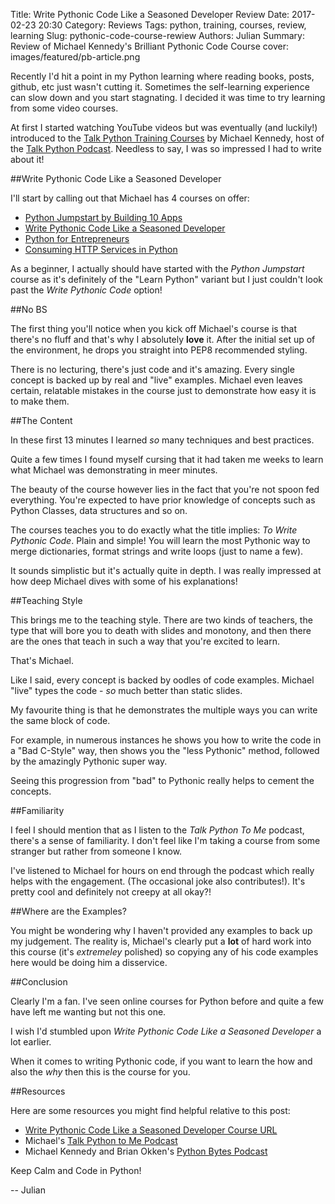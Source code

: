 Title: Write Pythonic Code Like a Seasoned Developer Review
Date: 2017-02-23 20:30
Category: Reviews
Tags: python, training, courses, review, learning
Slug: pythonic-code-course-rewiew
Authors: Julian
Summary: Review of Michael Kennedy's Brilliant Pythonic Code Course
cover: images/featured/pb-article.png

Recently I'd hit a point in my Python learning where reading books, posts, github, etc  just wasn't cutting it. Sometimes the self-learning experience can slow down and you start stagnating. I decided it was time to try learning from some video courses.

At first I started watching YouTube videos but was eventually (and luckily!) introduced to the [Talk Python Training Courses](https://training.talkpython.fm) by Michael Kennedy, host of the [Talk Python Podcast](https://talkpython.fm). Needless to say, I was so impressed I had to write about it!


##Write Pythonic Code Like a Seasoned Developer

I'll start by calling out that Michael has 4 courses on offer:

- [Python Jumpstart by Building 10 Apps](https://training.talkpython.fm/courses/explore_python_jumpstart/python-language-jumpstart-building-10-apps)
- [Write Pythonic Code Like a Seasoned Developer](https://training.talkpython.fm/courses/explore_pythonic_code/write-pythonic-code-like-a-seasoned-developer)
- [Python for Entrepreneurs](https://training.talkpython.fm/courses/explore_entrepreneurs/python-for-entrepreneurs-build-and-launch-your-online-business)
- [Consuming HTTP Services in Python](https://training.talkpython.fm/courses/explore_http_reset_client_course/consuming-http-and-soap-services-in-python-with-json-xml-and-screen-scraping)

As a beginner, I actually should have started with the *Python Jumpstart* course as it's definitely of the "Learn Python" variant but I just couldn't look past the *Write Pythonic Code* option!


##No BS

The first thing you'll notice when you kick off Michael's course is that there's no fluff and that's why I absolutely **love** it. After the initial set up of the environment, he drops you straight into PEP8 recommended styling.

There is no lecturing, there's just code and it's amazing. Every single concept is backed up by real and "live" examples. Michael even leaves certain, relatable mistakes in the course just to demonstrate how easy it is to make them.


##The Content

In these first 13 minutes I learned *so* many techniques and best practices.

Quite a few times I found myself cursing that it had taken me weeks to learn what Michael was demonstrating in meer minutes.

The beauty of the course however lies in the fact that you're not spoon fed everything. You're expected to have prior knowledge of concepts such as Python Classes, data structures and so on.

The courses teaches you to do exactly what the title implies: *To Write Pythonic Code*. Plain and simple! You will learn the most Pythonic way to merge dictionaries, format strings and write loops (just to name a few).

It sounds simplistic but it's actually quite in depth. I was really impressed at how deep Michael dives with some of his explanations!


##Teaching Style

This brings me to the teaching style. There are two kinds of teachers, the type that will bore you to death with slides and monotony, and then there are the ones that teach in such a way that you're excited to learn.

That's Michael.

Like I said, every concept is backed by oodles of code examples. Michael "live" types the code - *so* much better than static slides.

My favourite thing is that he demonstrates the multiple ways you can write the same block of code.

For example, in numerous instances he shows you how to write the code in a "Bad C-Style" way, then shows you the "less Pythonic" method, followed by the amazingly Pythonic super way.

Seeing this progression from "bad" to Pythonic really helps to cement the concepts.


##Familiarity

I feel I should mention that as I listen to the *Talk Python To Me* podcast, there's a sense of familiarity. I don't feel like I'm taking a course from some stranger but rather from someone I know.

I've listened to Michael for hours on end through the podcast which really helps with the engagement. (The occasional joke also contributes!). It's pretty cool and definitely not creepy at all okay?!


##Where are the Examples?

You might be wondering why I haven't provided any examples to back up my judgement.
The reality is, Michael's clearly put a **lot** of hard work into this course (it's *extremeley* polished) so copying any of his code examples here would be doing him a disservice.


##Conclusion

Clearly I'm a fan. I've seen online courses for Python before and quite a few have left me wanting but not this one.

I wish I'd stumbled upon *Write Pythonic Code Like a Seasoned Developer* a lot earlier.

When it comes to writing Pythonic code, if you want to learn the how and also the *why* then this is the course for you.


##Resources

Here are some resources you might find helpful relative to this post:

- [Write Pythonic Code Like a Seasoned Developer Course URL](https://training.talkpython.fm/courses/explore_pythonic_code/write-pythonic-code-like-a-seasoned-developer)
- Michael's [Talk Python to Me Podcast](https://talkpython.fm/)
- Michael Kennedy and Brian Okken's [Python Bytes Podcast](https://pythonbytes.fm/)

Keep Calm and Code in Python!

-- Julian
